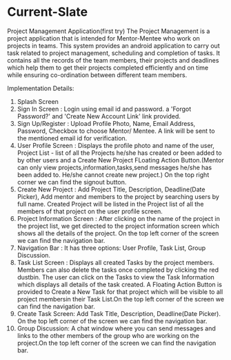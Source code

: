 # Current-Slate
Project Management Application(first try)
 The Project Management is a project application that is intended for Mentor-Mentee who work on projects in teams. This system provides an android application to carry out task related to project management, scheduling and completion of tasks. It contains all the records of the team members, their projects and deadlines which help them to get their projects completed efficiently and on time while ensuring co-ordination between different team members. 
 
Implementation Details:
1. Splash Screen
2. Sign In Screen : Login using email id and password. a 'Forgot Password?' and 'Create New Account Link' link provided.
3. Sign Up/Register : Upload Profile Photo, Name, Email Address, Password, Checkbox to choose Mentor/ Mentee. A link will be sent to the      mentioned email id for verification.
4. User Profile Screen : Displays the profile photo and name of the user, Project List - list of all the Projects he/she has created or      been added to by other users and a Create New Project FLoating Action Button.(Mentor can only view projects,information,tasks,send        messages he/she has been added to. He/she cannot create new project.) On the top right corner we can find the signout button.
5. Create New Project : Add Project Title, Description, Deadline(Date Picker), Add mentor and members to the project by searching users by    full name. Created Project will be listed in the Project list of all the members of that project on the user profile screen.
6. Project Information Screen : After clicking on the name of the project in the project list, we get directed to the project information    screen which shows all the details of the project. On the top left corner of the screen we can find the navigation bar.
7. Navigation Bar : It has three options: User Profile, Task List, Group Discussion.
8. Task List Screen : Displays all created Tasks by the project members. Members can also delete the tasks once completed by clicking the    red dustbin. The user can click on the Tasks to view the Task Information which displays all details of the task created. A Floating      Action Button is provided to Create a New Task for that project which will be visible to all project membersin their Task List.On the      top left corner of the screen we can find the navigation bar.
9. Create Task Screen: Add Task Title, Description, Deadline(Date Picker). On the top left corner of the screen we can find the navigation    bar.
10. Group Discussion: A chat window where you can send messages and links to the other members of the group who are working on the             project.On the top left corner of the screen we can find the navigation bar.
